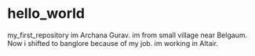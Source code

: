 # hello_world
my_first_repository
im Archana Gurav. 
im from small village near Belgaum.
Now i shifted to banglore because of my job.
im working in Altair.
